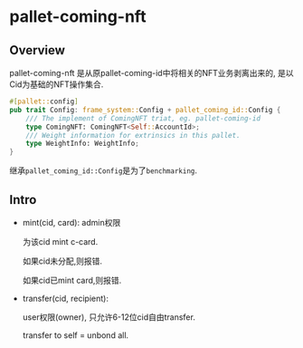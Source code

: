 # pallet-coming-nft

## Overview
pallet-coming-nft 是从原pallet-coming-id中将相关的NFT业务剥离出来的,
是以Cid为基础的NFT操作集合.

```rust
#[pallet::config]
pub trait Config: frame_system::Config + pallet_coming_id::Config {
    /// The implement of ComingNFT triat, eg. pallet-coming-id
    type ComingNFT: ComingNFT<Self::AccountId>;
    /// Weight information for extrinsics in this pallet.
    type WeightInfo: WeightInfo;
}
```

继承`pallet_coming_id::Config`是为了`benchmarking`.

## Intro
- mint(cid, card): admin权限
    
    为该cid mint c-card.
    
    如果cid未分配,则报错.
    
    如果cid已mint card,则报错.
    

- transfer(cid, recipient): 
    
    user权限(owner), 只允许6-12位cid自由transfer.
    
    transfer to self = unbond all.
